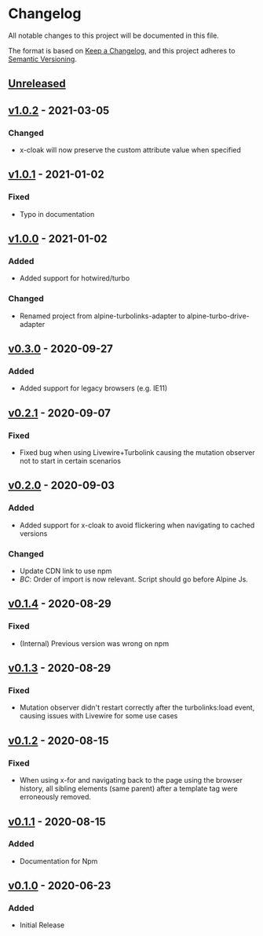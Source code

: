 # Changelog
All notable changes to this project will be documented in this file.

The format is based on [Keep a Changelog](https://keepachangelog.com/en/1.0.0/),
and this project adheres to [Semantic Versioning](https://semver.org/spec/v2.0.0.html).

## [Unreleased]

## [v1.0.2] - 2021-03-05
### Changed
- x-cloak will now preserve the custom attribute value when specified

## [v1.0.1] - 2021-01-02
### Fixed
- Typo in documentation

## [v1.0.0] - 2021-01-02
### Added
- Added support for hotwired/turbo

### Changed
- Renamed project from alpine-turbolinks-adapter to alpine-turbo-drive-adapter

## [v0.3.0] - 2020-09-27
### Added
- Added support for legacy browsers (e.g. IE11)

## [v0.2.1] - 2020-09-07
### Fixed
- Fixed bug when using Livewire+Turbolink causing the mutation observer not to start in certain scenarios

## [v0.2.0] - 2020-09-03
### Added
- Added support for x-cloak to avoid flickering when navigating to cached versions

### Changed
- Update CDN link to use npm
- *BC*: Order of import is now relevant. Script should go before Alpine Js.

## [v0.1.4] - 2020-08-29
### Fixed
- (Internal) Previous version was wrong on npm

## [v0.1.3] - 2020-08-29
### Fixed
- Mutation observer didn't restart correctly after the turbolinks:load event, causing issues with Livewire for some use cases

## [v0.1.2] - 2020-08-15
### Fixed
- When using x-for and navigating back to the page using the browser history, all sibling elements (same parent) after a template tag were erroneously removed.

## [v0.1.1] - 2020-08-15
### Added
- Documentation for Npm

## [v0.1.0] - 2020-06-23
### Added
- Initial Release

[Unreleased]: https://github.com/SimoTod/alpine-turbo-drive-adapter/compare/v1.0.2...HEAD
[v1.0.2]: https://github.com/SimoTod/alpine-turbo-drive-adapter/compare/v1.0.1...v1.0.2
[v1.0.1]: https://github.com/SimoTod/alpine-turbo-drive-adapter/compare/v1.0.0...v1.0.1
[v1.0.0]: https://github.com/SimoTod/alpine-turbo-drive-adapter/compare/v0.3.0...v1.0.0
[v0.3.0]: https://github.com/SimoTod/alpine-turbo-drive-adapter/compare/v0.2.1...v0.3.0
[v0.2.1]: https://github.com/SimoTod/alpine-turbo-drive-adapter/compare/v0.2.0...v0.2.1
[v0.2.0]: https://github.com/SimoTod/alpine-turbo-drive-adapter/compare/v0.1.4...v0.2.0
[v0.1.4]: https://github.com/SimoTod/alpine-turbo-drive-adapter/compare/v0.1.3...v0.1.4
[v0.1.3]: https://github.com/SimoTod/alpine-turbo-drive-adapter/compare/v0.1.2...v0.1.3
[v0.1.2]: https://github.com/SimoTod/alpine-turbo-drive-adapter/compare/v0.1.1...v0.1.2
[v0.1.1]: https://github.com/SimoTod/alpine-turbo-drive-adapter/compare/v0.1.0...v0.1.1
[v0.1.0]: https://github.com/SimoTod/alpine-turbo-drive-adapter/releases/tag/v0.1.0
